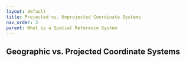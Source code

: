 ```yaml
---
layout: default
title: Projected vs. Unprojected Coordinate Systems
nav_order: 3
parent: What is a Spatial Reference System
---
```


## Geographic vs. Projected Coordinate Systems
